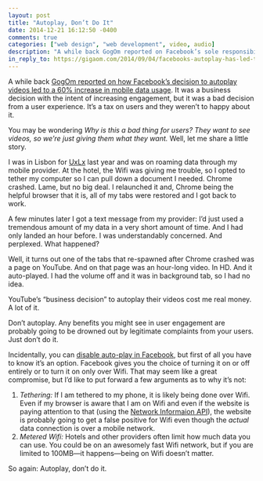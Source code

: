 ```yaml
---
layout: post
title: "Autoplay, Don’t Do It"
date: 2014-12-21 16:12:50 -0400
comments: true
categories: ["web design", "web development", video, audio]
description: "A while back GogOm reported on Facebook’s sole responsibility for an increase in mobile data usage by 60% by auto-playing videos. Don’t do it."
in_reply_to: https://gigaom.com/2014/09/04/facebooks-autoplay-has-led-to-a-60-boost-in-traffic-on-mobile-networks/
---
```


A while back [GogOm reported on how Facebook’s decision to autoplay videos led to a 60% increase in mobile data usage](https://gigaom.com/2014/09/04/facebooks-autoplay-has-led-to-a-60-boost-in-traffic-on-mobile-networks/). It was a business decision with the intent of increasing engagement, but it was a bad decision from a user experience. It’s a tax on users and they weren’t to happy about it.

You may be wondering _Why is this a bad thing for users? They want to see videos, so we’re just giving them what they want._ Well, let me share a little story.

<!-- more -->

I was in Lisbon for [UxLx](http://lanyrd.com/2013/uxlx/) last year and was on roaming data through my mobile provider. At the hotel, the Wifi was giving me trouble, so I opted to tether my computer so I can pull down a document I needed. Chrome crashed. Lame, but no big deal. I relaunched it and, Chrome being the helpful browser that it is, all of my tabs were restored and I got back to work.

A few minutes later I got a text message from my provider: I’d just used a tremendous amount of my data in a very short amount of time. And I had only landed an hour before. I was understandably concerned. And perplexed. What happened?

Well, it turns out one of the tabs that re-spawned after Chrome crashed was a page on YouTube. And on that page was an hour-long video. In HD. And it auto-played. I had the volume off and it was in background tab, so I had no idea.

YouTube’s “business decision” to autoplay their videos cost me real money. A lot of it.

Don’t autoplay. Any benefits you might see in user engagement are probably going to be drowned out by legitimate complaints from your users. Just don’t do it.

Incidentally, you can [disable auto-play in Facebook](https://www.facebook.com/help/633446180035470), but first of all you have to know it’s an option. Facebook gives you the choice of turning it on or off entirely or to turn it on only over Wifi. That may seem like a great compromise, but I’d like to put forward a few arguments as to why it’s not:

1. *Tethering:* If I am tethered to my phone, it is likely being done over Wifi. Even if my browser is aware that I am on Wifi and even if the website is paying attention to that (using the [Network Informaion API](http://www.w3.org/TR/netinfo-api/)), the website is probably going to get a false positive for Wifi even though the _actual_ data connection is over a mobile network.
2. *Metered Wifi:* Hotels and other providers often limit how much data you can use. You could be on an awesomely fast Wifi network, but if you are limited to 100MB—it happens—being on Wifi doesn’t matter.

So again: Autoplay, don’t do it.